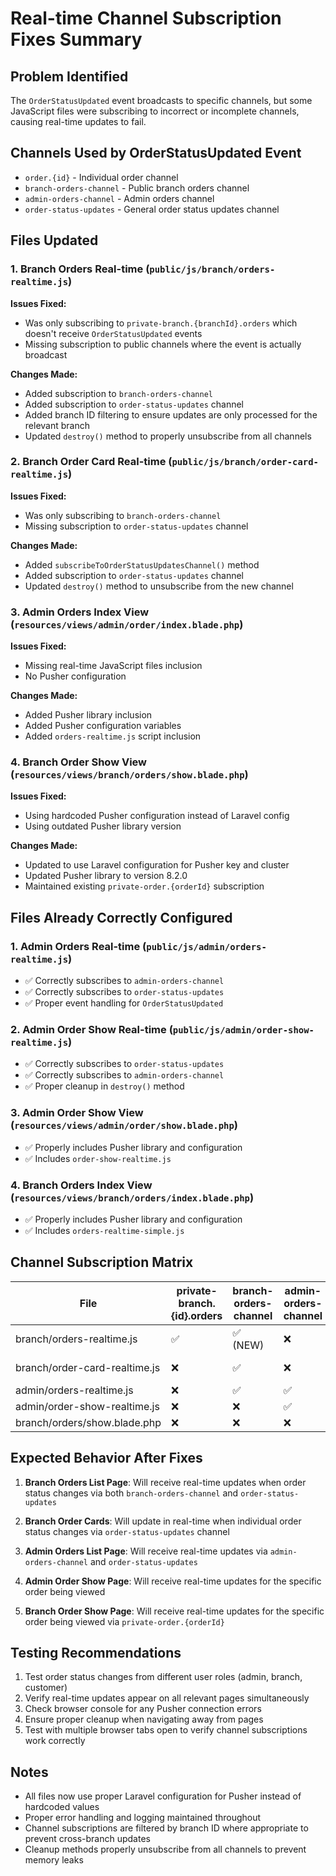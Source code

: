 # Real-time Channel Subscription Fixes Summary

## Problem Identified
The `OrderStatusUpdated` event broadcasts to specific channels, but some JavaScript files were subscribing to incorrect or incomplete channels, causing real-time updates to fail.

## Channels Used by OrderStatusUpdated Event
- `order.{id}` - Individual order channel
- `branch-orders-channel` - Public branch orders channel
- `admin-orders-channel` - Admin orders channel  
- `order-status-updates` - General order status updates channel

## Files Updated

### 1. Branch Orders Real-time (`public/js/branch/orders-realtime.js`)
**Issues Fixed:**
- Was only subscribing to `private-branch.{branchId}.orders` which doesn't receive `OrderStatusUpdated` events
- Missing subscription to public channels where the event is actually broadcast

**Changes Made:**
- Added subscription to `branch-orders-channel`
- Added subscription to `order-status-updates` channel
- Added branch ID filtering to ensure updates are only processed for the relevant branch
- Updated `destroy()` method to properly unsubscribe from all channels

### 2. Branch Order Card Real-time (`public/js/branch/order-card-realtime.js`)
**Issues Fixed:**
- Was only subscribing to `branch-orders-channel`
- Missing subscription to `order-status-updates` channel

**Changes Made:**
- Added `subscribeToOrderStatusUpdatesChannel()` method
- Added subscription to `order-status-updates` channel
- Updated `destroy()` method to unsubscribe from the new channel

### 3. Admin Orders Index View (`resources/views/admin/order/index.blade.php`)
**Issues Fixed:**
- Missing real-time JavaScript files inclusion
- No Pusher configuration

**Changes Made:**
- Added Pusher library inclusion
- Added Pusher configuration variables
- Added `orders-realtime.js` script inclusion

### 4. Branch Order Show View (`resources/views/branch/orders/show.blade.php`)
**Issues Fixed:**
- Using hardcoded Pusher configuration instead of Laravel config
- Using outdated Pusher library version

**Changes Made:**
- Updated to use Laravel configuration for Pusher key and cluster
- Updated Pusher library to version 8.2.0
- Maintained existing `private-order.{orderId}` subscription

## Files Already Correctly Configured

### 1. Admin Orders Real-time (`public/js/admin/orders-realtime.js`)
- ✅ Correctly subscribes to `admin-orders-channel`
- ✅ Correctly subscribes to `order-status-updates`
- ✅ Proper event handling for `OrderStatusUpdated`

### 2. Admin Order Show Real-time (`public/js/admin/order-show-realtime.js`)
- ✅ Correctly subscribes to `order-status-updates`
- ✅ Correctly subscribes to `admin-orders-channel`
- ✅ Proper cleanup in `destroy()` method

### 3. Admin Order Show View (`resources/views/admin/order/show.blade.php`)
- ✅ Properly includes Pusher library and configuration
- ✅ Includes `order-show-realtime.js`

### 4. Branch Orders Index View (`resources/views/branch/orders/index.blade.php`)
- ✅ Properly includes Pusher library and configuration
- ✅ Includes `orders-realtime-simple.js`

## Channel Subscription Matrix

| File | private-branch.{id}.orders | branch-orders-channel | admin-orders-channel | order-status-updates | private-order.{id} |
|------|---------------------------|----------------------|---------------------|---------------------|-------------------|
| branch/orders-realtime.js | ✅ | ✅ (NEW) | ❌ | ✅ (NEW) | ❌ |
| branch/order-card-realtime.js | ❌ | ✅ | ❌ | ✅ (NEW) | ✅ |
| admin/orders-realtime.js | ❌ | ✅ | ✅ | ✅ | ❌ |
| admin/order-show-realtime.js | ❌ | ❌ | ✅ | ✅ | ❌ |
| branch/orders/show.blade.php | ❌ | ❌ | ❌ | ❌ | ✅ |

## Expected Behavior After Fixes

1. **Branch Orders List Page**: Will receive real-time updates when order status changes via both `branch-orders-channel` and `order-status-updates`

2. **Branch Order Cards**: Will update in real-time when individual order status changes via `order-status-updates` channel

3. **Admin Orders List Page**: Will receive real-time updates via `admin-orders-channel` and `order-status-updates`

4. **Admin Order Show Page**: Will receive real-time updates for the specific order being viewed

5. **Branch Order Show Page**: Will receive real-time updates for the specific order being viewed via `private-order.{orderId}`

## Testing Recommendations

1. Test order status changes from different user roles (admin, branch, customer)
2. Verify real-time updates appear on all relevant pages simultaneously
3. Check browser console for any Pusher connection errors
4. Ensure proper cleanup when navigating away from pages
5. Test with multiple browser tabs open to verify channel subscriptions work correctly

## Notes

- All files now use proper Laravel configuration for Pusher instead of hardcoded values
- Proper error handling and logging maintained throughout
- Channel subscriptions are filtered by branch ID where appropriate to prevent cross-branch updates
- Cleanup methods properly unsubscribe from all channels to prevent memory leaks